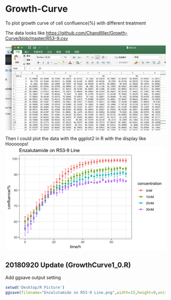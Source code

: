 # Growth-Curve
To plot growth curve of cell confluence(%) with different treatment

The data looks like https://github.com/Chandllller/Growth-Curve/blob/master/R53-9.csv

![image](https://github.com/Chandllller/Growth-Curve/blob/master/Growth.png)
    

Then I could plot the data with the ggplot2 in R with the display like
Hooooops!
![image](https://github.com/Chandllller/Growth-Curve/blob/master/R53-9.png)

## 20180920 Update (GrowthCurve1_0.R)
Add ggsave output setting 
```R
setwd('Desktop/R Picture')
ggsave(filename="Enzalutamide on R53-9 Line.png",width=15,height=9,units="cm", dpi = 1000)
```
